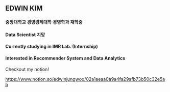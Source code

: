 ## EDWIN KIM
#### 중앙대학교 경영경제대학 경영학과 재학중
#### Data Scientist 지망
#### Currently studying in IMR Lab. (Internship)
#### Interested in Recommender System and Data Analytics


Checkout my notion!

https://www.notion.so/edwinjungwoo/02a1aeaa0a9a4fa29afb73b50c32e5ab
